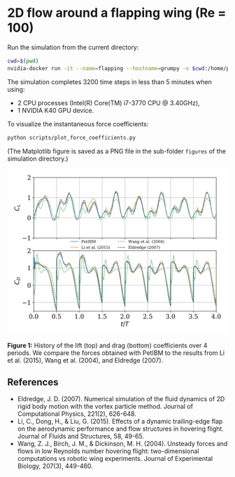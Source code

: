 # 2D flow around a flapping wing (Re = 100)

Run the simulation from the current directory:

```bash
cwd=$(pwd)
nvidia-docker run -it --name=flapping --hostname=grumpy -v $cwd:/home/petibm-user/data petibm-flapping:latest /home/petibm-user/data/run.sh
```

The simulation completes 3200 time steps in less than 5 minutes when using:

- 2 CPU processes (Intel(R) Core(TM) i7-3770 CPU @ 3.40GHz),
- 1 NVIDIA K40 GPU device.

To visualize the instantaneous force coefficients:

```bash
python scripts/plot_force_coefficients.py
```

(The Matplotlib figure is saved as a PNG file in the sub-folder `figures` of the simulation directory.)

![figure1](./figures/forceCoefficients.png)

**Figure 1:** History of the lift (top) and drag (bottom) coefficients over 4 periods. We compare the forces obtained with PetIBM to the results from Li et al. (2015), Wang et al. (2004), and Eldredge (2007).

## References

- Eldredge, J. D. (2007). Numerical simulation of the fluid dynamics of 2D rigid body motion with the vortex particle method. Journal of Computational Physics, 221(2), 626-648.
- Li, C., Dong, H., & Liu, G. (2015). Effects of a dynamic trailing-edge flap on the aerodynamic performance and flow structures in hovering flight. Journal of Fluids and Structures, 58, 49-65.
- Wang, Z. J., Birch, J. M., & Dickinson, M. H. (2004). Unsteady forces and flows in low Reynolds number hovering flight: two-dimensional computations vs robotic wing experiments. Journal of Experimental Biology, 207(3), 449-460.
